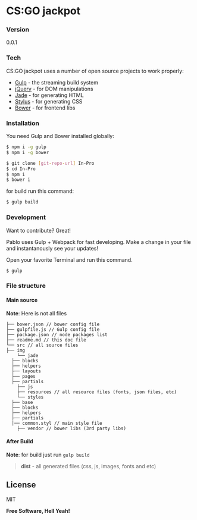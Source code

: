 # CS:GO jackpot

### Version
0.0.1

### Tech

CS:GO jackpot uses a number of open source projects to work properly:

* [Gulp] - the streaming build system
* [jQuery] - for DOM manipulations
* [Jade] - for generating HTML
* [Stylus] - for generating CSS
* [Bower] - for frontend libs

### Installation

You need Gulp and Bower installed globally:

```sh
$ npm i -g gulp
$ npm i -g bower
```

```sh
$ git clone [git-repo-url] In-Pro
$ cd In-Pro
$ npm i
$ bower i
```
for build run this command:

```sh
$ gulp build
```

### Development

Want to contribute? Great!

Pablo uses Gulp + Webpack for fast developing.
Make a change in your file and instantanously see your updates!

Open your favorite Terminal and run this command.

```sh
$ gulp
```

### File structure

#### Main source
**Note**: Here is not all files

    ├── bower.json // bower config file
    ├── gulpfile.js // Gulp config file
    ├── package.json // node packages list
    ├── readme.md // this doc file
    └── src // all source files
	├── img
        └── jade
	  ├── blocks
	  ├── helpers
	  ├── layouts
	  ├── pages
	  ├── partials
        ├── js
        ├── resources // all resource files (fonts, json files, etc)
        └── styles
	  ├── base
	  ├── blocks
	  ├── helpers
	  ├── partials
	  |── common.styl // main style file
        ├── vendor // bower libs (3rd party libs)

#### After Build

**Note**: for build just run `gulp build`

> **dist** - all generated files (css, js, images, fonts and etc)


License
----

MIT

**Free Software, Hell Yeah!**

[jQuery]:http://jquery.com
[Gulp]:http://gulpjs.com
[Jade]:http://jade-lang.com/
[Stylus]:https://learnboost.github.io/stylus/
[Bower]:http://bower.io/

